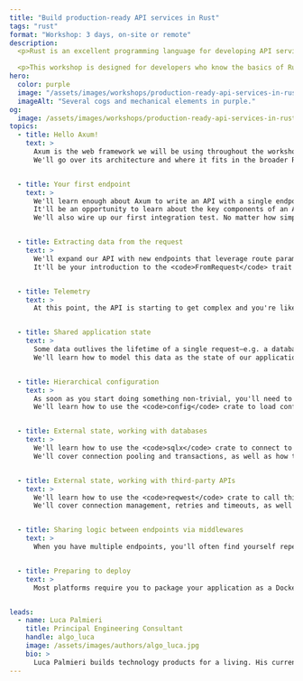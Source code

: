```yaml
---
title: "Build production-ready API services in Rust"
tags: "rust"
format: "Workshop: 3 days, on-site or remote"
description:
  <p>Rust is an excellent programming language for developing API services. You can build applications that are fast, reliable, and cost-effective. In fact, using Rust to write services can tremendously reduce your operating costs. However, the main challenge is knowing where to start. This workshop guides you through the process. At the end of the journey, you'll know enough to set up a production-ready HTTP API using the Axum framework.</p></br>

  <p>This workshop is designed for developers who know the basics of Rust and want to learn more about backend development using Rust. Having written Rust in a production environment is not a requirement.</p>
hero:
  color: purple
  image: "/assets/images/workshops/production-ready-api-services-in-rust/header-background.jpg"
  imageAlt: "Several cogs and mechanical elements in purple."
og:
  image: /assets/images/workshops/production-ready-api-services-in-rust/og-image.jpg
topics:
  - title: Hello Axum!
    text: >
      Axum is the web framework we will be using throughout the workshop.  
      We'll go over its architecture and where it fits in the broader Rust ecosystem.


  - title: Your first endpoint
    text: >
      We'll learn enough about Axum to write an API with a single endpoint that returns a static "Hello World" response.  
      It'll be an opportunity to learn about the key components of an Axum application (the HTTP server, the router, the handler) and how to  connect them together.  
      We'll also wire up our first integration test. No matter how simple the endpoint, we want to make sure it works!


  - title: Extracting data from the request
    text: >
      We'll expand our API with new endpoints that leverage route parameters, query parameters and JSON bodies.  
      It'll be your introduction to the <code>FromRequest</code> trait and how to use it to write extractors, the key mechanism to inject data from the incoming request into your handlers.


  - title: Telemetry
    text: >
      At this point, the API is starting to get complex and you're likely to run into issues: how do you debug them? We'll learn how to use the <code>tracing</code> and the <code>tower-http</code> crates  to instrument our code and capture structured logs. It'll be the first middleware you'll mount in your application.


  - title: Shared application state
    text: >
      Some data outlives the lifetime of a single request—e.g. a database connection pool, or a cache client.  
      We'll learn how to model this data as the state of our application and how to access it from our handlers.


  - title: Hierarchical configuration
    text: >
      As soon as you start doing something non-trivial, you'll need to configure your application with parameters that are specific to the environment it's running in.  
      We'll learn how to use the <code>config</code> crate to load configuration from environment variables and configuration files, using a  layered approach.


  - title: External state, working with databases
    text: >
      We'll learn how to use the <code>sqlx</code> crate to connect to a PostgreSQL database and execute queries.  
      We'll cover connection pooling and transactions, as well as how to test endpoints that interact with the database.


  - title: External state, working with third-party APIs
    text: >
      We'll learn how to use the <code>reqwest</code> crate to call third-party APIs.  
      We'll cover connection management, retries and timeouts, as well as how to test endpoints that interact with third-party services via <code>wiremock</code>.


  - title: Sharing logic between endpoints via middlewares
    text: >
      When you have multiple endpoints, you'll often find yourself repeating the same logic in each of them. We'll learn how to extract this logic into middlewares and mount them in our application.


  - title: Preparing to deploy
    text: >
      Most platforms require you to package your application as a Docker image for deployment. We'll cover how to write a Dockerfile to package our API, with a focus on effective caching (via <code>cargo-chef</code>) and techniques to minimise the size of the final image.


leads:
  - name: Luca Palmieri
    title: Principal Engineering Consultant
    handle: algo_luca
    image: /assets/images/authors/algo_luca.jpg
    bio: >
      Luca Palmieri builds technology products for a living. His current focus is on backend development, software architecture and the Rust programming language. He is the author of "Zero to Production in Rust".
---
```


<!--break-->
